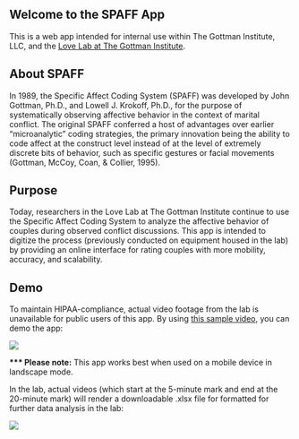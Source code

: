 ## Welcome to the SPAFF App

This is a web app intended for internal use within The Gottman Institute, LLC, and the <a href="https://www.gottman.com/love-lab/" target="_blank">Love Lab at The Gottman Institute</a>.

## About SPAFF

In 1989, the Specific Affect Coding System (SPAFF) was developed by John Gottman, Ph.D., and Lowell J. Krokoff, Ph.D., for the purpose of systematically observing affective behavior in the context of marital conflict. The original SPAFF conferred a host of advantages over earlier “microanalytic” coding strategies, the primary innovation being the ability to code affect at the construct level instead of at the level of extremely discrete bits of behavior, such as specific gestures or facial movements (Gottman, McCoy, Coan, & Collier, 1995).

## Purpose

Today, researchers in the Love Lab at The Gottman Institute continue to use the Specific Affect Coding System to analyze the affective behavior of couples during observed conflict discussions. This app is intended to digitize the process (previously conducted on equipment housed in the lab) by providing an online interface for rating couples with more mobility, accuracy, and scalability.

## Demo

To maintain HIPAA-compliance, actual video footage from the lab is unavailable for public users of this app. By using <a href="https://vimeo.com/361224968" target="_blank">this sample video</a>, you can demo the app:

<img src="http://g.recordit.co/BnWZ5mHIVK.gif">

<strong>*** Please note:</strong> This app works best when used on a mobile device in landscape mode.

In the lab, actual videos (which start at the 5-minute mark and end at the 20-minute mark) will render a downloadable .xlsx file for formatted for further data analysis in the lab:

<img src="https://i.imgur.com/ynYM8tU.png">
